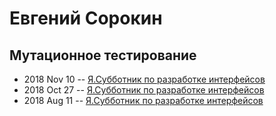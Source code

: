 # Евгений Сорокин

## Мутационное тестирование
- 2018 Nov 10 -- [Я.Субботник по разработке интерфейсов](https://events.yandex.ru/lib/talks/6683/)    
- 2018 Oct 27 -- [Я.Субботник по разработке интерфейсов](https://events.yandex.ru/lib/talks/6449/)    
- 2018 Aug 11 -- [Я.Субботник по разработке интерфейсов](https://events.yandex.ru/lib/talks/6175/)    
